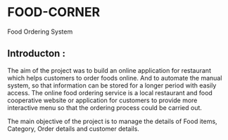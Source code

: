 # FOOD-CORNER
Food Ordering System

##  Introducton : 
The aim of the project was to build an online application for restaurant which helps customers to order foods online. And to automate the manual system, so that information can be stored for a longer period with easily access. The online food ordering service is a local restaurant and food cooperative website or application for customers to provide more interactive menu so that the ordering process could be carried out.
    
The main objective of the project is to manage the details of Food items, Category, Order details and customer details.
